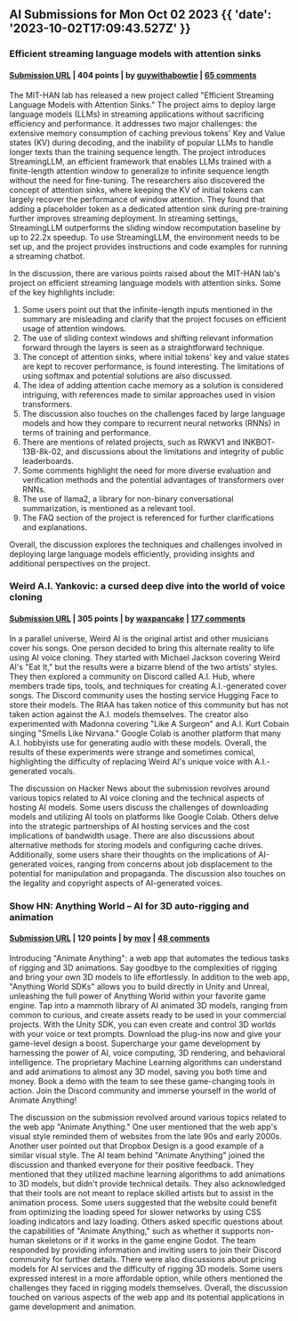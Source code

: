 ## AI Submissions for Mon Oct 02 2023 {{ 'date': '2023-10-02T17:09:43.527Z' }}

### Efficient streaming language models with attention sinks

#### [Submission URL](https://github.com/mit-han-lab/streaming-llm) | 404 points | by [guywithabowtie](https://news.ycombinator.com/user?id=guywithabowtie) | [65 comments](https://news.ycombinator.com/item?id=37740932)

The MIT-HAN lab has released a new project called "Efficient Streaming Language Models with Attention Sinks." The project aims to deploy large language models (LLMs) in streaming applications without sacrificing efficiency and performance. It addresses two major challenges: the extensive memory consumption of caching previous tokens' Key and Value states (KV) during decoding, and the inability of popular LLMs to handle longer texts than the training sequence length. The project introduces StreamingLLM, an efficient framework that enables LLMs trained with a finite-length attention window to generalize to infinite sequence length without the need for fine-tuning. The researchers also discovered the concept of attention sinks, where keeping the KV of initial tokens can largely recover the performance of window attention. They found that adding a placeholder token as a dedicated attention sink during pre-training further improves streaming deployment. In streaming settings, StreamingLLM outperforms the sliding window recomputation baseline by up to 22.2x speedup. To use StreamingLLM, the environment needs to be set up, and the project provides instructions and code examples for running a streaming chatbot.

In the discussion, there are various points raised about the MIT-HAN lab's project on efficient streaming language models with attention sinks. Some of the key highlights include:

1. Some users point out that the infinite-length inputs mentioned in the summary are misleading and clarify that the project focuses on efficient usage of attention windows.
2. The use of sliding context windows and shifting relevant information forward through the layers is seen as a straightforward technique.
3. The concept of attention sinks, where initial tokens' key and value states are kept to recover performance, is found interesting. The limitations of using softmax and potential solutions are also discussed.
4. The idea of adding attention cache memory as a solution is considered intriguing, with references made to similar approaches used in vision transformers.
5. The discussion also touches on the challenges faced by large language models and how they compare to recurrent neural networks (RNNs) in terms of training and performance.
6. There are mentions of related projects, such as RWKV1 and INKBOT-13B-8k-02, and discussions about the limitations and integrity of public leaderboards.
7. Some comments highlight the need for more diverse evaluation and verification methods and the potential advantages of transformers over RNNs.
8. The use of llama2, a library for non-binary conversational summarization, is mentioned as a relevant tool.
9. The FAQ section of the project is referenced for further clarifications and explanations.

Overall, the discussion explores the techniques and challenges involved in deploying large language models efficiently, providing insights and additional perspectives on the project.

### Weird A.I. Yankovic: a cursed deep dive into the world of voice cloning

#### [Submission URL](https://waxy.org/2023/10/weird-ai-yankovic-voice-cloning/) | 305 points | by [waxpancake](https://news.ycombinator.com/user?id=waxpancake) | [177 comments](https://news.ycombinator.com/item?id=37739233)

In a parallel universe, Weird Al is the original artist and other musicians cover his songs. One person decided to bring this alternate reality to life using AI voice cloning. They started with Michael Jackson covering Weird Al's "Eat It," but the results were a bizarre blend of the two artists' styles. They then explored a community on Discord called A.I. Hub, where members trade tips, tools, and techniques for creating A.I.-generated cover songs. The Discord community uses the hosting service Hugging Face to store their models. The RIAA has taken notice of this community but has not taken action against the A.I. models themselves. The creator also experimented with Madonna covering "Like A Surgeon" and A.I. Kurt Cobain singing "Smells Like Nirvana." Google Colab is another platform that many A.I. hobbyists use for generating audio with these models. Overall, the results of these experiments were strange and sometimes comical, highlighting the difficulty of replacing Weird Al's unique voice with A.I.-generated vocals.

The discussion on Hacker News about the submission revolves around various topics related to AI voice cloning and the technical aspects of hosting AI models. Some users discuss the challenges of downloading models and utilizing AI tools on platforms like Google Colab. Others delve into the strategic partnerships of AI hosting services and the cost implications of bandwidth usage. There are also discussions about alternative methods for storing models and configuring cache drives. Additionally, some users share their thoughts on the implications of AI-generated voices, ranging from concerns about job displacement to the potential for manipulation and propaganda. The discussion also touches on the legality and copyright aspects of AI-generated voices.

### Show HN: Anything World – AI for 3D auto-rigging and animation

#### [Submission URL](https://anything.world/) | 120 points | by [mov](https://news.ycombinator.com/user?id=mov) | [48 comments](https://news.ycombinator.com/item?id=37741575)

Introducing "Animate Anything": a web app that automates the tedious tasks of rigging and 3D animations. Say goodbye to the complexities of rigging and bring your own 3D models to life effortlessly. In addition to the web app, "Anything World SDKs" allows you to build directly in Unity and Unreal, unleashing the full power of Anything World within your favorite game engine. Tap into a mammoth library of AI animated 3D models, ranging from common to curious, and create assets ready to be used in your commercial projects. With the Unity SDK, you can even create and control 3D worlds with your voice or text prompts. Download the plug-ins now and give your game-level design a boost. Supercharge your game development by harnessing the power of AI, voice computing, 3D rendering, and behavioral intelligence. The proprietary Machine Learning algorithms can understand and add animations to almost any 3D model, saving you both time and money. Book a demo with the team to see these game-changing tools in action. Join the Discord community and immerse yourself in the world of Animate Anything!

The discussion on the submission revolved around various topics related to the web app "Animate Anything."  One user mentioned that the web app's visual style reminded them of websites from the late 90s and early 2000s. Another user pointed out that Dropbox Design is a good example of a similar visual style.  The AI team behind "Animate Anything" joined the discussion and thanked everyone for their positive feedback. They mentioned that they utilized machine learning algorithms to add animations to 3D models, but didn't provide technical details. They also acknowledged that their tools are not meant to replace skilled artists but to assist in the animation process.  Some users suggested that the website could benefit from optimizing the loading speed for slower networks by using CSS loading indicators and lazy loading.  Others asked specific questions about the capabilities of "Animate Anything," such as whether it supports non-human skeletons or if it works in the game engine Godot. The team responded by providing information and inviting users to join their Discord community for further details.  There were also discussions about pricing models for AI services and the difficulty of rigging 3D models. Some users expressed interest in a more affordable option, while others mentioned the challenges they faced in rigging models themselves. Overall, the discussion touched on various aspects of the web app and its potential applications in game development and animation.
